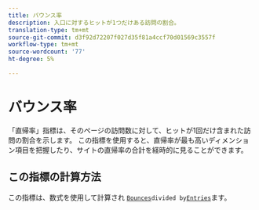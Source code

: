 ```yaml
---
title: バウンス率
description: 入口に対するヒットが1つだけある訪問の割合。
translation-type: tm+mt
source-git-commit: d3f92d72207f027d35f81a4ccf70d01569c3557f
workflow-type: tm+mt
source-wordcount: '77'
ht-degree: 5%

---
```



# バウンス率

「直帰率」指標は、そのページの訪問数に対して、ヒットが1回だけ含まれた訪問の割合を示します。 この指標を使用すると、直帰率が最も高いディメンション項目を把握したり、サイトの直帰率の合計を経時的に見ることができます。

## この指標の計算方法

この指標は、数式を使用して計算され [`Bounces`](bounces.md)` divided by `[`Entries`](entries.md)ます。
